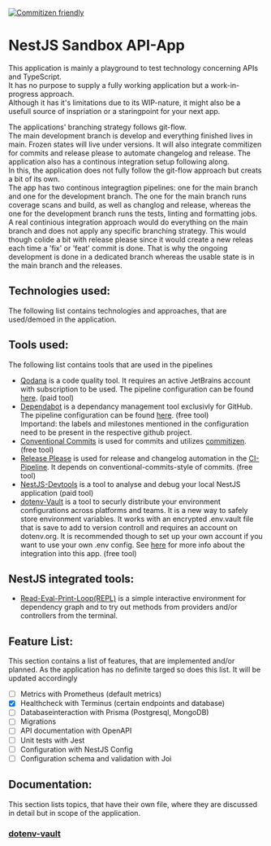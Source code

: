 [![Commitizen friendly](https://img.shields.io/badge/commitizen-friendly-brightgreen.svg)](http://commitizen.github.io/cz-cli/)
  
# NestJS Sandbox API-App
This application is mainly a playground to test technology concerning APIs and TypeScript.  
It has no purpose to supply a fully working application but a work-in-progress approach.  
Although it has it's limitations due to its WIP-nature, it might also be a usefull source of inspriation or a staringpoint for your next app.
  
The applications' branching strategy follows git-flow.  
The main development branch is develop and everything finished lives in main. Frozen states will live under versions. It will also integrate commitizen for commits and release please to automate changelog and release. The application also has a continous integration setup following along.  
In this, the application does not fully follow the git-flow approach but creats a bit of its own.  
The app has two continous integragtion pipelines: one for the main branch and one for the development branch. The one for the main branch runs coverage scans and build, as well as changlog and release, whereas the one for the development branch runs the tests, linting and formatting jobs.  
A real continious integration approach would do everything on the main branch and does not apply any specific branching strategy. This would though colide a bit with release please since it would create a new releas each time a 'fix' or 'feat' commit is done. That is why the ongoing development is done in a dedicated branch whereas the usable state is in the main branch and the releases. 

## Technologies used:
The following list contains technologies and approaches, that are used/demoed in the application.

## Tools used:
The following list contains tools that are used in the pipelines
- [Qodana](https://www.qodana.cloud) is a code quality tool. It requires an active JetBrains account with subscription to be used. The pipeline configuration can be found [here](./.github/workflows/qodana-scan.yml). (paid tool) 
- [Dependabot](https://github.com/dependabot) is a dependancy management tool exclusivly for GitHub. The pipeline configuration can be found [here](./.github/dependabot.yml). (free tool)  
Importand: the labels and milestones mentioned in the configuration need to be present in the respective github project.
- [Conventional Commits](https://www.conventionalcommits.org/en/v1.0.0/) is used for commits and utilizes [commitizen](https://github.com/commitizen/cz-cli). (free tool)
- [Release Please](https://github.com/googleapis/release-please) is used for release and changelog automation in the [CI-Pipeline](./.github/workflows/ci.yml). It depends on conventional-commits-style of commits. (free tool)
- [NestJS-Devtools](devtools.nestjs.com) is a tool to analyse and debug your local NestJS application (paid tool)
- [dotenv-Vault](https://www.dotenv.org/docs) is a tool to securly distribute your environment configurations across platforms and teams. It is a new way to safely store environment variables. It works with an encrypted .env.vault file that is save to add to version controll and requires an account on dotenv.org. It is recommended though to set up your own account if you want to use your own .env config. See [here](#dotenv-vault) for more info about the integration into this app. (free tool)

## NestJS integrated tools:
- [Read-Eval-Print-Loop(REPL)](docs.nestjs.com/recipes/repl) is a simple interactive environment for dependency graph and to try out methods from providers and/or controllers from the terminal.

## Feature List:
This section contains a list of features, that are implemented and/or planned. As the application has no definite targed so does this list. It will be updated accordingly
- [ ] Metrics with Prometheus (default metrics)
- [x] Healthcheck with Terminus (certain endpoints and database)
- [ ] Databaseinteraction with Prisma (Postgresql, MongoDB)
- [ ] Migrations
- [ ] API documentation with OpenAPI
- [ ] Unit tests with Jest
- [ ] Configuration with NestJS Config
- [ ] Configuration schema and validation with Joi

## Documentation:
This section lists topics, that have their own file, where they are discussed in detail but in scope of the application.  
  
### [dotenv-vault](./documentation/dotenv-vault.md)